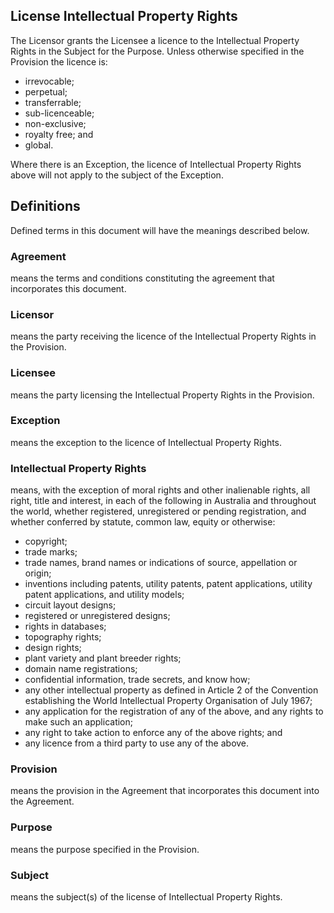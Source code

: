 ## License Intellectual Property Rights

The Licensor grants the Licensee a licence to the Intellectual Property Rights in the Subject for the Purpose. Unless otherwise specified in the Provision the licence is:

- irrevocable;
- perpetual;
- transferrable;
- sub-licenceable;
- non-exclusive;
- royalty free; and
- global.

Where there is an Exception, the licence of Intellectual Property Rights above will not apply to the subject of the Exception.

## Definitions

Defined terms in this document will have the meanings described below.

### Agreement
means the terms and conditions constituting the agreement that incorporates this document.

### Licensor
means the party receiving the licence of the Intellectual Property Rights in the Provision.

### Licensee
means the party licensing the Intellectual Property Rights in the Provision.

### Exception
means the exception to the licence of Intellectual Property Rights.

### Intellectual Property Rights
means, with the exception of moral rights and other inalienable rights, all right, title and interest, in each of the following in Australia and throughout the world, whether registered, unregistered or pending registration, and whether conferred by statute, common law, equity or otherwise:
- copyright;
- trade marks;
- trade names, brand names or indications of source, appellation or origin;
- inventions including patents, utility patents, patent applications, utility patent applications, and utility models;
- circuit layout designs;
- registered or unregistered designs;
- rights in databases;
- topography rights;
- design rights;
- plant variety and plant breeder rights;
- domain name registrations;
- confidential information, trade secrets, and know how;
- any other intellectual property as defined in Article 2 of the Convention establishing the World Intellectual Property Organisation of July 1967;
- any application for the registration of any of the above, and any rights to make such an application;
- any right to take action to enforce any of the above rights; and
- any licence from a third party to use any of the above.

### Provision
means the provision in the Agreement that incorporates this document into the Agreement.

### Purpose
means the purpose specified in the Provision.

### Subject
means the subject(s) of the license of Intellectual Property Rights.
